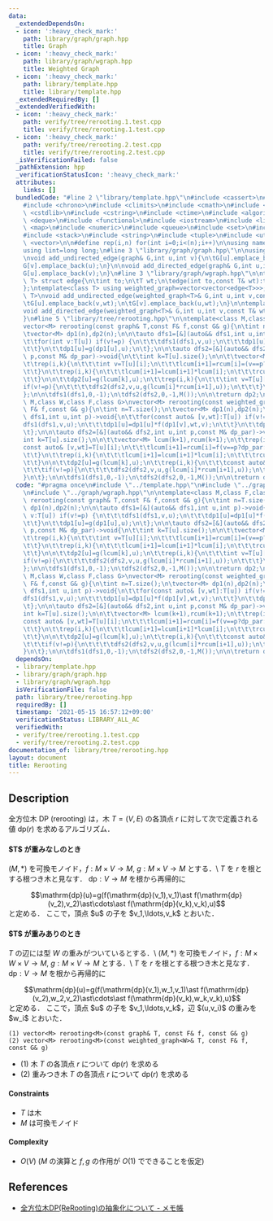 ```yaml
---
data:
  _extendedDependsOn:
  - icon: ':heavy_check_mark:'
    path: library/graph/graph.hpp
    title: Graph
  - icon: ':heavy_check_mark:'
    path: library/graph/wgraph.hpp
    title: Weighted Graph
  - icon: ':heavy_check_mark:'
    path: library/template.hpp
    title: library/template.hpp
  _extendedRequiredBy: []
  _extendedVerifiedWith:
  - icon: ':heavy_check_mark:'
    path: verify/tree/rerooting.1.test.cpp
    title: verify/tree/rerooting.1.test.cpp
  - icon: ':heavy_check_mark:'
    path: verify/tree/rerooting.2.test.cpp
    title: verify/tree/rerooting.2.test.cpp
  _isVerificationFailed: false
  _pathExtension: hpp
  _verificationStatusIcon: ':heavy_check_mark:'
  attributes:
    links: []
  bundledCode: "#line 2 \"library/template.hpp\"\n#include <cassert>\n#include <cctype>\n\
    #include <chrono>\n#include <climits>\n#include <cmath>\n#include <cstdio>\n#include\
    \ <cstdlib>\n#include <cstring>\n#include <ctime>\n#include <algorithm>\n#include\
    \ <deque>\n#include <functional>\n#include <iostream>\n#include <limits>\n#include\
    \ <map>\n#include <numeric>\n#include <queue>\n#include <set>\n#include <sstream>\n\
    #include <stack>\n#include <string>\n#include <tuple>\n#include <utility>\n#include\
    \ <vector>\n\n#define rep(i,n) for(int i=0;i<(n);i++)\n\nusing namespace std;\n\
    using lint=long long;\n#line 3 \"library/graph/graph.hpp\"\n\nusing graph=vector<vector<int>>;\n\
    \nvoid add_undirected_edge(graph& G,int u,int v){\n\tG[u].emplace_back(v);\n\t\
    G[v].emplace_back(u);\n}\n\nvoid add_directed_edge(graph& G,int u,int v){\n\t\
    G[u].emplace_back(v);\n}\n#line 3 \"library/graph/wgraph.hpp\"\n\ntemplate<class\
    \ T> struct edge{\n\tint to;\n\tT wt;\n\tedge(int to,const T& wt):to(to),wt(wt){}\n\
    };\ntemplate<class T> using weighted_graph=vector<vector<edge<T>>>;\n\ntemplate<class\
    \ T>\nvoid add_undirected_edge(weighted_graph<T>& G,int u,int v,const T& wt){\n\
    \tG[u].emplace_back(v,wt);\n\tG[v].emplace_back(u,wt);\n}\n\ntemplate<class T>\n\
    void add_directed_edge(weighted_graph<T>& G,int u,int v,const T& wt){\n\tG[u].emplace_back(v,wt);\n\
    }\n#line 5 \"library/tree/rerooting.hpp\"\n\ntemplate<class M,class F,class G>\n\
    vector<M> rerooting(const graph& T,const F& f,const G& g){\n\tint n=T.size();\n\
    \tvector<M> dp1(n),dp2(n);\n\n\tauto dfs1=[&](auto&& dfs1,int u,int p)->void{\n\
    \t\tfor(int v:T[u]) if(v!=p) {\n\t\t\tdfs1(dfs1,v,u);\n\t\t\tdp1[u]=dp1[u]*f(dp1[v],v);\n\
    \t\t}\n\t\tdp1[u]=g(dp1[u],u);\n\t};\n\n\tauto dfs2=[&](auto&& dfs2,int u,int\
    \ p,const M& dp_par)->void{\n\t\tint k=T[u].size();\n\n\t\tvector<M> lcum(k+1),rcum(k+1);\n\
    \t\trep(i,k){\n\t\t\tint v=T[u][i];\n\t\t\tlcum[i+1]=rcum[i]=(v==p?f(dp_par,p):f(dp1[v],v));\n\
    \t\t}\n\t\trep(i,k){\n\t\t\tlcum[i+1]=lcum[i+1]*lcum[i];\n\t\t\trcum[k-i-1]=rcum[k-i-1]*rcum[k-i];\n\
    \t\t}\n\n\t\tdp2[u]=g(lcum[k],u);\n\t\trep(i,k){\n\t\t\tint v=T[u][i];\n\t\t\t\
    if(v!=p){\n\t\t\t\tdfs2(dfs2,v,u,g(lcum[i]*rcum[i+1],u));\n\t\t\t}\n\t\t}\n\t\
    };\n\n\tdfs1(dfs1,0,-1);\n\tdfs2(dfs2,0,-1,M());\n\n\treturn dp2;\n}\n\ntemplate<class\
    \ M,class W,class F,class G>\nvector<M> rerooting(const weighted_graph<W>& T,const\
    \ F& f,const G& g){\n\tint n=T.size();\n\tvector<M> dp1(n),dp2(n);\n\n\tauto dfs1=[&](auto&&\
    \ dfs1,int u,int p)->void{\n\t\tfor(const auto& [v,wt]:T[u]) if(v!=p) {\n\t\t\t\
    dfs1(dfs1,v,u);\n\t\t\tdp1[u]=dp1[u]*f(dp1[v],wt,v);\n\t\t}\n\t\tdp1[u]=g(dp1[u],u);\n\
    \t};\n\n\tauto dfs2=[&](auto&& dfs2,int u,int p,const M& dp_par)->void{\n\t\t\
    int k=T[u].size();\n\n\t\tvector<M> lcum(k+1),rcum(k+1);\n\t\trep(i,k){\n\t\t\t\
    const auto& [v,wt]=T[u][i];\n\t\t\tlcum[i+1]=rcum[i]=f(v==p?dp_par:dp1[v],wt,v);\n\
    \t\t}\n\t\trep(i,k){\n\t\t\tlcum[i+1]=lcum[i+1]*lcum[i];\n\t\t\trcum[k-i-1]=rcum[k-i-1]*rcum[k-i];\n\
    \t\t}\n\n\t\tdp2[u]=g(lcum[k],u);\n\t\trep(i,k){\n\t\t\tconst auto& [v,wt]=T[u][i];\n\
    \t\t\tif(v!=p){\n\t\t\t\tdfs2(dfs2,v,u,g(lcum[i]*rcum[i+1],u));\n\t\t\t}\n\t\t\
    }\n\t};\n\n\tdfs1(dfs1,0,-1);\n\tdfs2(dfs2,0,-1,M());\n\n\treturn dp2;\n}\n"
  code: "#pragma once\n#include \"../template.hpp\"\n#include \"../graph/graph.hpp\"\
    \n#include \"../graph/wgraph.hpp\"\n\ntemplate<class M,class F,class G>\nvector<M>\
    \ rerooting(const graph& T,const F& f,const G& g){\n\tint n=T.size();\n\tvector<M>\
    \ dp1(n),dp2(n);\n\n\tauto dfs1=[&](auto&& dfs1,int u,int p)->void{\n\t\tfor(int\
    \ v:T[u]) if(v!=p) {\n\t\t\tdfs1(dfs1,v,u);\n\t\t\tdp1[u]=dp1[u]*f(dp1[v],v);\n\
    \t\t}\n\t\tdp1[u]=g(dp1[u],u);\n\t};\n\n\tauto dfs2=[&](auto&& dfs2,int u,int\
    \ p,const M& dp_par)->void{\n\t\tint k=T[u].size();\n\n\t\tvector<M> lcum(k+1),rcum(k+1);\n\
    \t\trep(i,k){\n\t\t\tint v=T[u][i];\n\t\t\tlcum[i+1]=rcum[i]=(v==p?f(dp_par,p):f(dp1[v],v));\n\
    \t\t}\n\t\trep(i,k){\n\t\t\tlcum[i+1]=lcum[i+1]*lcum[i];\n\t\t\trcum[k-i-1]=rcum[k-i-1]*rcum[k-i];\n\
    \t\t}\n\n\t\tdp2[u]=g(lcum[k],u);\n\t\trep(i,k){\n\t\t\tint v=T[u][i];\n\t\t\t\
    if(v!=p){\n\t\t\t\tdfs2(dfs2,v,u,g(lcum[i]*rcum[i+1],u));\n\t\t\t}\n\t\t}\n\t\
    };\n\n\tdfs1(dfs1,0,-1);\n\tdfs2(dfs2,0,-1,M());\n\n\treturn dp2;\n}\n\ntemplate<class\
    \ M,class W,class F,class G>\nvector<M> rerooting(const weighted_graph<W>& T,const\
    \ F& f,const G& g){\n\tint n=T.size();\n\tvector<M> dp1(n),dp2(n);\n\n\tauto dfs1=[&](auto&&\
    \ dfs1,int u,int p)->void{\n\t\tfor(const auto& [v,wt]:T[u]) if(v!=p) {\n\t\t\t\
    dfs1(dfs1,v,u);\n\t\t\tdp1[u]=dp1[u]*f(dp1[v],wt,v);\n\t\t}\n\t\tdp1[u]=g(dp1[u],u);\n\
    \t};\n\n\tauto dfs2=[&](auto&& dfs2,int u,int p,const M& dp_par)->void{\n\t\t\
    int k=T[u].size();\n\n\t\tvector<M> lcum(k+1),rcum(k+1);\n\t\trep(i,k){\n\t\t\t\
    const auto& [v,wt]=T[u][i];\n\t\t\tlcum[i+1]=rcum[i]=f(v==p?dp_par:dp1[v],wt,v);\n\
    \t\t}\n\t\trep(i,k){\n\t\t\tlcum[i+1]=lcum[i+1]*lcum[i];\n\t\t\trcum[k-i-1]=rcum[k-i-1]*rcum[k-i];\n\
    \t\t}\n\n\t\tdp2[u]=g(lcum[k],u);\n\t\trep(i,k){\n\t\t\tconst auto& [v,wt]=T[u][i];\n\
    \t\t\tif(v!=p){\n\t\t\t\tdfs2(dfs2,v,u,g(lcum[i]*rcum[i+1],u));\n\t\t\t}\n\t\t\
    }\n\t};\n\n\tdfs1(dfs1,0,-1);\n\tdfs2(dfs2,0,-1,M());\n\n\treturn dp2;\n}\n"
  dependsOn:
  - library/template.hpp
  - library/graph/graph.hpp
  - library/graph/wgraph.hpp
  isVerificationFile: false
  path: library/tree/rerooting.hpp
  requiredBy: []
  timestamp: '2021-05-15 16:57:12+09:00'
  verificationStatus: LIBRARY_ALL_AC
  verifiedWith:
  - verify/tree/rerooting.1.test.cpp
  - verify/tree/rerooting.2.test.cpp
documentation_of: library/tree/rerooting.hpp
layout: document
title: Rerooting
---
```


## Description
全方位木 DP (rerooting) は，木 $T=(V,E)$ の各頂点 $r$ に対して次で定義される値 $\mathrm{dp}(r)$ を求めるアルゴリズム．

<h4>$T$ が重みなしのとき</h4>

$(M,\ast)$ を可換モノイド，$f:M\times V\to M,\ g:M\times V\to M$ とする．\\
$T$ を $r$ を根とする根つき木と見なす．
$\mathrm{dp}:V\to M$ を根から再帰的に
<div style="text-align:center">
	$$\mathrm{dp}(u)=g(f(\mathrm{dp}(v_1),v_1)\ast f(\mathrm{dp}(v_2),v_2)\ast\cdots\ast f(\mathrm{dp}(v_k),v_k),u)$$
</div>
と定める．
ここで，頂点 $u$ の子を $v_1,\ldots,v_k$ とおいた．

<h4>$T$ が重みありのとき</h4>

$T$ の辺には型 $W$ の重みがついているとする．\\
$(M,\ast)$ を可換モノイド，$f:M\times W\times V\to M,\ g:M\times V\to M$ とする．\\
$T$ を $r$ を根とする根つき木と見なす．
$\mathrm{dp}:V\to M$ を根から再帰的に
<div style="text-align:center">
	$$\mathrm{dp}(u)=g(f(\mathrm{dp}(v_1),w_1,v_1)\ast f(\mathrm{dp}(v_2),w_2,v_2)\ast\cdots\ast f(\mathrm{dp}(v_k),w_k,v_k),u)$$
</div>
と定める．
ここで，頂点 $u$ の子を $v_1,\ldots,v_k$，辺 $(u,v_i)$ の重みを $w_i$ とおいた．

```
(1) vector<M> rerooting<M>(const graph& T, const F& f, const G& g)
(2) vector<M> rerooting<M>(const weighted_graph<W>& T, const F& f, const G& g)
```
- (1) 木 $T$ の各頂点 $r$ について $\mathrm{dp}(r)$ を求める
- (2) 重みつき木 $T$ の各頂点 $r$ について $\mathrm{dp}(r)$ を求める

#### Constraints
- $T$ は木
- $M$ は可換モノイド

#### Complexity
- $O(V)$ ($M$ の演算と $f,g$ の作用が $O(1)$ でできることを仮定)

## References
- [全方位木DP(ReRooting)の抽象化について - メモ帳](https://null-mn.hatenablog.com/entry/2020/04/14/124151)
